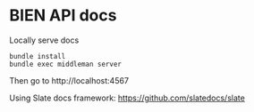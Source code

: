 BIEN API docs
=============

Locally serve docs

```shell
bundle install
bundle exec middleman server
```

Then go to http://localhost:4567

Using Slate docs framework: https://github.com/slatedocs/slate
